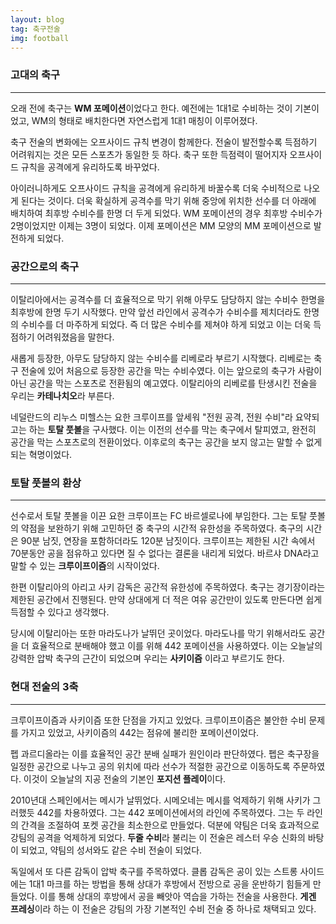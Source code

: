 ```yaml
---
layout: blog
tag: 축구전술
img: football
---
```

### 고대의 축구
---
오래 전에 축구는 **WM 포메이션**이었다고 한다. 예전에는 1대1로 수비하는 것이 기본이었고, WM의 형태로 배치한다면 자연스럽게 1대1 매칭이 이루어졌다.


축구 전술의 변화에는 오프사이드 규칙 변경이 함께한다. 전술이 발전할수록 득점하기 어려워지는 것은 모든 스포츠가 동일한 듯 하다. 축구 또한 득점력이 떨어지자 오프사이드 규칙을 공격에게 유리하도록 바꾸었다.


아이러니하게도 오프사이드 규칙을 공격에게 유리하게 바꿀수록 더욱 수비적으로 나오게 된다는 것이다. 더욱 확실하게 공격수를 막기 위해 중앙에 위치한 선수를 더 아래에 배치하여 최후방 수비수를 한명 더 두게 되었다. WM 포메이션의 경우 최후방 수비수가 2명이었지만 이제는 3명이 되었다. 이제 포메이션은 MM 모양의 MM 포메이션으로 발전하게 되었다.

### 공간으로의 축구
---
이탈리아에서는 공격수를 더 효율적으로 막기 위해 아무도 담당하지 않는 수비수 한명을 최후방에 한명 두기 시작했다. 만약 앞선 라인에서 공격수가 수비수를 제치더라도 한명의 수비수를 더 마주하게 되었다. 즉 더 많은 수비수를 제쳐야 하게 되었고 이는 더욱 득점하기 어려워졌음을 말한다.


새롭게 등장한, 아무도 담당하지 않는 수비수를 리베로라 부르기 시작했다. 리베로는 축구 전술에 있어 처음으로 등장한 공간을 막는 수비수였다. 이는 앞으로의 축구가 사람이 아닌 공간을 막는 스포츠로 전환됨의 예고였다. 이탈리아의 리베로를 탄생시킨 전술을 우리는 **카테나치오**라 부른다.


네덜란드의 리누스 미헬스는 요한 크루이프를 앞세워 "전원 공격, 전원 수비"라 요약되고는 하는 **토탈 풋볼**을 구사했다. 이는 이전의 선수를 막는 축구에서 탈피였고, 완전히 공간을 막는 스포츠로의 전환이었다. 이후로의 축구는 공간을 보지 않고는 말할 수 없게 되는 혁명이었다.


### 토탈 풋볼의 환상
---
선수로서 토탈 풋볼을 이끈 요한 크루이프는 FC 바르셀로나에 부임한다. 그는 토탈 풋볼의 약점을 보완하기 위해 고민하던 중 축구의 시간적 유한성을 주목하였다. 축구의 시간은 90분 남짓, 연장을 포함하더라도 120분 남짓이다. 크루이프는 제한된 시간 속에서 70분동안 공을 점유하고 있다면 질 수 없다는 결론을 내리게 되었다. 바르샤 DNA라고 말할 수 있는 **크루이프이즘**의 시작이었다.


한편 이탈리아의 아리고 사키 감독은 공간적 유한성에 주목하였다. 축구는 경기장이라는 제한된 공간에서 진행된다. 만약 상대에게 더 적은 여유 공간만이 있도록 만든다면 쉽게 득점할 수 있다고 생각했다.


당시에 이탈리아는 또한 마라도나가 날뛰던 곳이었다. 마라도나를 막기 위해서라도 공간을 더 효율적으로 분배해야 했고 이를 위해 442 포메이션을 사용하였다. 이는 오늘날의 강력한 압박 축구의 근간이 되었으며 우리는 **사키이즘** 이라고 부르기도 한다.

### 현대 전술의 3축
---

크루이프이즘과 사키이즘 또한 단점을 가지고 있었다. 크루이프이즘은 불안한 수비 문제를 가지고 있었고, 사키이즘의 442는 점유에 불리한 포메이션이었다.


펩 과르디올라는 이를 효율적인 공간 분배 실패가 원인이라 판단하였다. 펩은 축구장을 일정한 공간으로 나누고 공의 위치에 따라 선수가 적절한 공간으로 이동하도록 주문하였다. 이것이 오늘날의 지공 전술의 기본인 **포지션 플레이**이다.


2010년대 스페인에서는 메시가 날뛰었다. 시메오네는 메시를 억제하기 위해 사키가 그러했듯 442를 차용하였다. 그는 442 포메이션에서의 라인에 주목하였다. 그는 두 라인의 간격을 조절하여 포켓 공간을 최소한으로 만들었다. 덕분에 약팀은 더욱 효과적으로 강팀의 공격을 억제하게 되었다. **두줄 수비**라 불리는 이 전술은 레스터 우승 신화의 바탕이 되었고, 약팀의 성서와도 같은 수비 전술이 되었다.


독일에서 또 다른 감독이 압박 축구를 주목하였다. 클롭 감독은 공이 있는 스트롱 사이드에는 1대1 마크를 하는 방법을 통해 상대가 후방에서 전방으로 공을 운반하기 힘들게 만들었다. 이를 통해 상대의 후방에서 공을 빼앗아 역습을 가하는 전술을 사용한다. **게겐 프레싱**이라 하는 이 전술은 강팀의 가장 기본적인 수비 전술 중 하나로 채택되고 있다.